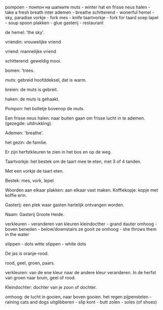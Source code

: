 pompoen - понпон на шапките
muts - winter hat
en frisse neus halen - take a fresh breath 
inter ademen -  breathe
schitterend - wonerful
hemel - sky, paradise
vorkje - fork
mes - knife
taartvorkje - fork for taard 
soep lapel - soup spoon
plakken - glue
gasterij - restaurant


de hemel: 'the sky'.

vriendin: vrouwelijke vriend

vriend: mannelijke vriend

schitterend: geweldig mooi.

bomen: 'trees.

muts: gebreid hoofddeksel, dat is warm.

breien: de muts is gebreit.

haken: de muts is gehaakt.

Pompon: het bolletje bovenop de muts.

Een frisse neus halen: naar buiten gaan om frisse lucht in te ademen. (gezegde: uitdrukking).

Ademen: 'breathe'.

het gezin: de familie.

Er zijn herfstkleuren te zien in het bos en op de weg.

Taartvorkje: het bestek om de taart mee te eten, met 3 of 4 tanden.

Met een vorkje de taart eten.

Bestek: mes, vork, lepel.

Woorden aan elkaar plakken: aan elkaar vast maken. Koffiekopje: kopje met koffie erin.

Gasterij: een plek waar gasten hartelijk ontvangen worden.

Naam: Gasterij Groote Heide.

verkleuren - veranderen van kleuren
kleindocther - grand dauter
omhoog - boven
beneden - below/downstairs
ze gooit ze omhoog - she throws them in the water

stippen - dots
witte stippen - white dots


De jas is oranje-rood.

rood, geel, groen, paars.

verkleuren: van de ene kleur naar de andere kleur veranderen. In de herfst van groen naar bruin, geel of rood.

Kleindochter: dochter van je zoon of dochter.

omhoog: de lucht in gooien, naar boven gooien.
het regen pijpenstelen - raining cats and dogs
uitglibberen - slip 
kont - butt
zolen - soles (of shoes) 